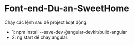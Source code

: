 # Font-end-Du-an-SweetHome

Chạy các lệnh sau để project hoạt động.
  
 - 1: npm install --save-dev @angular-devkit/build-angular
 - 2: ng start để chạy angular.

